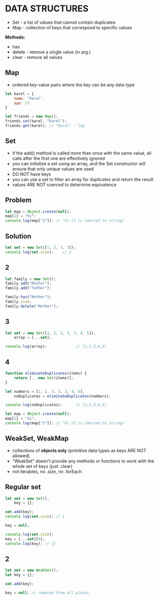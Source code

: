 # DATA STRUCTURES
* Set - a list of values that cannot contain duplicates
* Map - collection of keys that correspond to specific values

**Methods:**
* has
* delete - remove a single value (in arg.)
* clear - remove all values


## Map
* ordered key-value pairs where the key can be any data type
```javascript
let karel = {
    name: "Karel",
    age: 17
}

let friends = new Map();
friends.set(karel, "Karel");
friends.get(karel); // "Karel" - log
```

## Set
* if the add() method is called more than once with the same value, all calls after the first one are effectively ignored
* you can initialize a set using an array, and the Set constructor will ensure that only unique values are used
* DO NOT have keys
* you can use a set to filter an array for duplicates and return the result
* values ARE NOT coerced to determine equivalence


## Problem
```js
let map = Object.create(null);
map[2] = "hi";
console.log(map["2"]); // "hi (2 is coerced to string)
```


## Solution
```javascript
let set = new Set([1, 2, 3, 3]);
console.log(set.size);    // 3
```

## 2
```javascript
let family = new Set();
family.add("Mother");
family.add("Father");

family.has("Mother");
family.size;
family.delete("Mother");

```

## 3
```javascript
let set = new Set([1, 2, 3, 3, 3, 4, 5]),
    array = [...set];

console.log(array);             // [1,2,3,4,5]
```

## 4
```javascript
function eliminateDuplicates(items) {
    return [...new Set(items)];
}

let numbers = [1, 2, 3, 3, 3, 4, 5],
    noDuplicates = eliminateDuplicates(numbers);

console.log(noDuplicates);      // [1,2,3,4,5]
```

```js
let map = Object.create(null);
map[2] = "hi";
console.log(map["2"]); // "hi (2 is coerced to string)
```





## WeakSet, WeakMap
* collections of **objects only** (primitive data types as keys ARE NOT allowed)
* “WeakSet” doesn’t provide any methods or functions to work with the whole set of keys (just .clear)
*  not iterables, no .size, no .forEach

## Regular set
```js
let set = new Set(),
    key = {};

set.add(key);
console.log(set.size); // 1

key = null;

console.log(set.size);
key = [...set][0];
console.log(key); // {}
```
## 2
```js
let set = new WeakSet();
let key = {};

set.add(key);

key = null; // removed from all places
```

